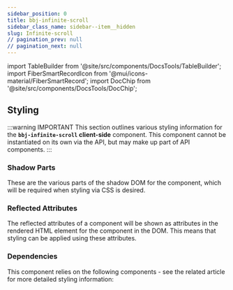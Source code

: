 ```yaml
---
sidebar_position: 0
title: bbj-infinite-scroll
sidebar_class_name: sidebar--item__hidden
slug: Infinite-scroll
// pagination_prev: null
// pagination_next: null
---
```


import TableBuilder from '@site/src/components/DocsTools/TableBuilder';
import FiberSmartRecordIcon from '@mui/icons-material/FiberSmartRecord';
import DocChip from '@site/src/components/DocsTools/DocChip';

<DocChip tooltipText="This component will render with a shadow DOM, an API built into the browser that facilitates encapsulation." label="Shadow" target="_blank" clickable={false} iconName='shadow' />

<DocChip tooltipText="The name of the web component that will render in the DOM." label="bbj-infinite-scroll" clickable={false} iconName='code'/>

## Styling

:::warning IMPORTANT
This section outlines various styling information for the **`bbj-infinite-scroll` client-side** component. This component cannot be instantiated on its own via the API, but may make up part of API components.
:::

### Shadow Parts
These are the various parts of the shadow DOM for the component, which will be required when styling via CSS is desired.
<TableBuilder tag='bbj-infinite-scroll' table="parts"/>



### Reflected Attributes

  The reflected attributes of a component will be shown as attributes in the rendered HTML element for the component in the DOM. This means that styling can be applied using these attributes.
  
  <TableBuilder tag='bbj-infinite-scroll' table="reflects"/>

### Dependencies

  This component relies on the following components - see the related article for more detailed styling information:
  
  <TableBuilder tag='bbj-infinite-scroll' table="dependencies"/>
